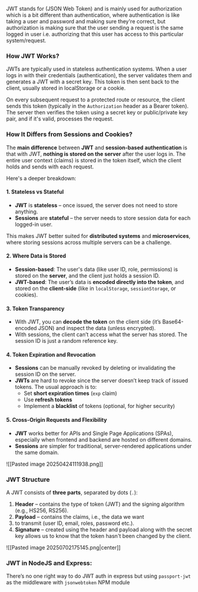 
JWT stands for (JSON Web Token) and is mainly used for authorization which is a bit different than authentication, where authentication is like taking a user and password and making sure they're correct, but authorization is making sure that the user sending a request is the same logged in user i.e. authorizing that this user has access to this particular system/request.

### **How JWT Works?**

JWTs are typically used in stateless authentication systems. When a user logs in with their credentials (authentication), the server validates them and generates a JWT with a secret key. This token is then sent back to the client, usually stored in localStorage or a cookie.

On every subsequent request to a protected route or resource, the client sends this token (typically in the `Authorization` header as a Bearer token). The server then verifies the token using a secret key or public/private key pair, and if it's valid, processes the request.

### **How It Differs from Sessions and Cookies?**

The **main difference** between **JWT** and **session-based authentication** is that with JWT, **nothing is stored on the server** after the user logs in. The entire user context (claims) is stored in the token itself, which the client holds and sends with each request.

Here's a deeper breakdown:
#### 1. **Stateless vs Stateful**

- **JWT** is **stateless** – once issued, the server does not need to store anything.
- **Sessions** are **stateful** – the server needs to store session data for each logged-in user.

This makes JWT better suited for **distributed systems** and **microservices**, where storing sessions across multiple servers can be a challenge.
#### 2. **Where Data is Stored**

- **Session-based**: The user's data (like user ID, role, permissions) is stored on the **server**, and the client just holds a session ID.
- **JWT-based**: The user’s data is **encoded directly into the token**, and stored on the **client-side** (like in `localStorage`, `sessionStorage`, or cookies).
#### 3. **Token Transparency**

- With JWT, you can **decode the token** on the client side (it’s Base64-encoded JSON) and inspect the data (unless encrypted).
- With sessions, the client can’t access what the server has stored. The session ID is just a random reference key.

#### 4. **Token Expiration and Revocation**

- **Sessions** can be manually revoked by deleting or invalidating the session ID on the server.
- **JWTs** are hard to revoke since the server doesn’t keep track of issued tokens. The usual approach is to:
    - Set **short expiration times** (`exp` claim)
    - Use **refresh tokens**
    - Implement a **blacklist** of tokens (optional, for higher security)

#### 5. **Cross-Origin Requests and Flexibility**

- **JWT** works better for APIs and Single Page Applications (SPAs), especially when frontend and backend are hosted on different domains.
- **Sessions** are simpler for traditional, server-rendered applications under the same domain.

![[Pasted image 20250424111938.png]]

### **JWT Structure**

A JWT consists of **three parts**, separated by dots (`.`):

1. **Header** – contains the type of token (JWT) and the signing algorithm (e.g., HS256, RS256).
2. **Payload** – contains the claims, i.e., the data we want
3. to transmit (user ID, email, roles, password etc.).
4. **Signature** – created using the header and payload along with the secret key allows us to know that the token hasn't been changed by the client.
   
![[Pasted image 20250702175145.png|center]]


### **JWT in NodeJS and Express**:

There’s no one right way to do JWT auth in express but using `passport-jwt` as the middleware with `jsonwebtoken` NPM module 